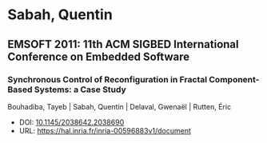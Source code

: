 # Sabah, Quentin

## EMSOFT 2011: 11th ACM SIGBED International Conference on Embedded Software

### Synchronous Control of Reconfiguration in Fractal Component-Based Systems: a Case Study
Bouhadiba, Tayeb | Sabah, Quentin | Delaval, Gwenaël | Rutten, Éric
* DOI: [10.1145/2038642.2038690](https://doi.org/10.1145/2038642.2038690)
* URL: <https://hal.inria.fr/inria-00596883v1/document>

